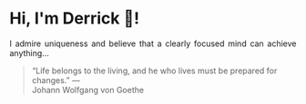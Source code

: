 # Hi, I'm Derrick 👋!
<p align="justify">I admire uniqueness and believe that a clearly focused mind can achieve anything...</p> 
<!-- #quote-start -->
<blockquote>&ldquo;Life belongs to the living, and he who lives must be prepared for changes.&rdquo; &mdash; <footer>Johann Wolfgang von Goethe</footer></blockquote>
<!-- #quote-end -->
